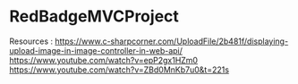 # RedBadgeMVCProject

Resources :
https://www.c-sharpcorner.com/UploadFile/2b481f/displaying-upload-image-in-image-controller-in-web-api/
https://www.youtube.com/watch?v=epP2gx1HZm0
https://www.youtube.com/watch?v=ZBd0MnKb7u0&t=221s
